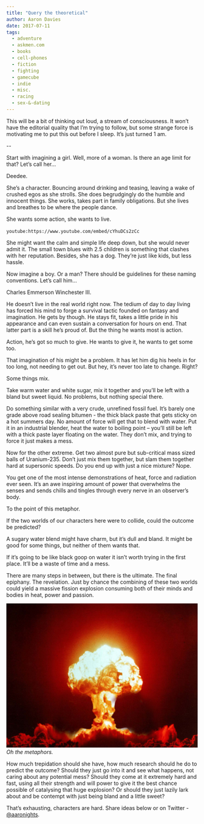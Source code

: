 ```yaml
---
title: "Query the theoretical"
author: Aaron Davies
date: 2017-07-11
tags:
  - adventure
  - askmen.com
  - books
  - cell-phones
  - fiction
  - fighting
  - gamecube
  - indie
  - misc.
  - racing
  - sex-&-dating
---
```


This will be a bit of thinking out loud, a stream of consciousness. It won’t have the editorial quality that I’m trying to follow, but some strange force is motivating me to put this out before I sleep. It’s just turned 1 am.

--

Start with imagining a girl. Well, more of a woman. Is there an age limit for that? Let’s call her…

Deedee.

She’s a character. Bouncing around drinking and teasing, leaving a wake of crushed egos as she strolls. She does begrudgingly do the humble and innocent things. She works, takes part in family obligations. But she lives and breathes to be where the people dance.

She wants some action, she wants to live.

`youtube:https://www.youtube.com/embed/cYhuDCs2zCc`

She might want the calm and simple life deep down, but she would never admit it. The small town blues with 2.5 children is something that clashes with her reputation. Besides, she has a dog. They’re just like kids, but less hassle.

Now imagine a boy. Or a man? There should be guidelines for these naming conventions. Let’s call him…

Charles Emmerson Winchester III.

He doesn’t live in the real world right now. The tedium of day to day living has forced his mind to forge a survival tactic founded on fantasy and imagination. He gets by though. He stays fit, takes a little pride in his appearance and can even sustain a conversation for hours on end. That latter part is a skill he’s proud of. But the thing he wants most is action.

Action, he’s got so much to give. He wants to give it, he wants to get some too.

That imagination of his might be a problem. It has let him dig his heels in for too long, not needing to get out. But hey, it’s never too late to change. Right?

Some things mix.

Take warm water and white sugar, mix it together and you’ll be left with a bland but sweet liquid. No problems, but nothing special there.

Do something similar with a very crude, unrefined fossil fuel. It’s barely one grade above road sealing bitumen - the thick black paste that gets sticky on a hot summers day. No amount of force will get that to blend with water. Put it in an industrial blender, heat the water to boiling point – you’ll still be left with a thick paste layer floating on the water. They don’t mix, and trying to force it just makes a mess.

Now for the other extreme. Get two almost pure but sub-critical mass sized balls of Uranium-235. Don’t just mix them together, but slam them together hard at supersonic speeds. Do you end up with just a nice mixture? Nope.

You get one of the most intense demonstrations of heat, force and radiation ever seen. It’s an awe inspiring amount of power that overwhelms the senses and sends chills and tingles through every nerve in an observer’s body.

To the point of this metaphor.

If the two worlds of our characters here were to collide, could the outcome be predicted?

A sugary water blend might have charm, but it’s dull and bland. It might be good for some things, but neither of them wants that.

If it’s going to be like black goop on water it isn’t worth trying in the first place. It’ll be a waste of time and a mess.

There are many steps in between, but there is the ultimate. The final epiphany. The revelation. Just by chance the combining of these two worlds could yield a massive fission explosion consuming both of their minds and bodies in heat, power and passion.

[![Oh the metaphors.](/media/images/blog/boom.jpg)](/media/images/blog/boom.jpg)
_Oh the metaphors._

How much trepidation should she have, how much research should he do to predict the outcome? Should they just go into it and see what happens, not caring about any potential mess? Should they come at it extremely hard and fast, using all their strength and will power to give it the best chance possible of catalysing that huge explosion? Or should they just lazily lark about and be contempt with just being bland and a little sweet?

That’s exhausting, characters are hard. Share ideas below or on Twitter - [@aaronights](http://twitter.com/aaronights).
